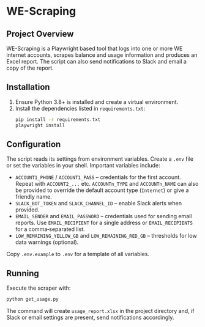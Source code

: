 # WE-Scraping

## Project Overview
WE-Scraping is a Playwright based tool that logs into one or more WE internet accounts,
scrapes balance and usage information and produces an Excel report. The script can also
send notifications to Slack and email a copy of the report.

## Installation
1. Ensure Python 3.8+ is installed and create a virtual environment.
2. Install the dependencies listed in `requirements.txt`:
   ```bash
   pip install -r requirements.txt
   playwright install
   ```

## Configuration
The script reads its settings from environment variables. Create a `.env` file or set
the variables in your shell. Important variables include:

- `ACCOUNT1_PHONE` / `ACCOUNT1_PASS` – credentials for the first account.
  Repeat with `ACCOUNT2_...` etc. `ACCOUNTn_TYPE` and `ACCOUNTn_NAME` can also be
  provided to override the default account type (`Internet`) or give a friendly name.
- `SLACK_BOT_TOKEN` and `SLACK_CHANNEL_ID` – enable Slack alerts when provided.
- `EMAIL_SENDER` and `EMAIL_PASSWORD` – credentials used for sending email reports.
  Use `EMAIL_RECIPIENT` for a single address or `EMAIL_RECIPIENTS` for a
  comma‑separated list.
- `LOW_REMAINING_YELLOW_GB` and `LOW_REMAINING_RED_GB` – thresholds for low data
  warnings (optional).

Copy `.env.example` to `.env` for a template of all variables.

## Running
Execute the scraper with:
```bash
python get_usage.py
```
The command will create `usage_report.xlsx` in the project directory and, if Slack
or email settings are present, send notifications accordingly.
